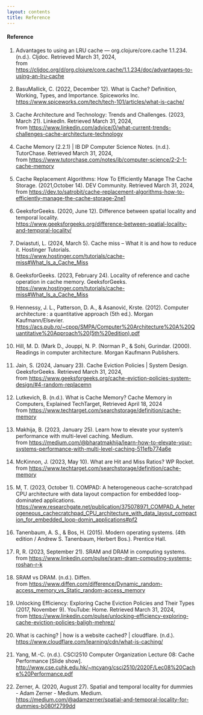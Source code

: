 ```yaml
---
layout: contents
title: Reference
---
```


<body>
<h4><b>Reference</b></h4>
<div class="bodytext">
<ol>
<li>Advantages to using an LRU cache — org.clojure/core.cache 1.1.234. (n.d.). Cljdoc. Retrieved March 31, 2024, <br/>
from <a href="https://cljdoc.org/d/org.clojure/core.cache/1.1.234/doc/advantages-to-using-an-lru-cache">https://cljdoc.org/d/org.clojure/core.cache/1.1.234/doc/advantages-to-using-an-lru-cache</a></li><br/>

<li>BasuMallick, C. (2022, December 12). What is Cache? Definition, Working, Types, and Importance. Spiceworks Inc. <br/>
<a href="https://www.spiceworks.com/tech/tech-101/articles/what-is-cache/">https://www.spiceworks.com/tech/tech-101/articles/what-is-cache/</a></li><br/>

<li>Cache Architecture and Technology: Trends and Challenges. (2023, March 21). LinkedIn. Retrieved March 31, 2024, <br/>
from <a href="https://www.linkedin.com/advice/0/what-current-trends-challenges-cache-architecture-technology">https://www.linkedin.com/advice/0/what-current-trends-challenges-cache-architecture-technology</a></li><br/>

<li>Cache Memory (2.2.1) | IB DP Computer Science Notes. (n.d.). TutorChase. Retrieved March 31, 2024,  <br/>
from <a href="https://www.tutorchase.com/notes/ib/computer-science/2-2-1-cache-memory">https://www.tutorchase.com/notes/ib/computer-science/2-2-1-cache-memory</a></li><br/>

<li>Cache Replacement Algorithms: How To Efficiently Manage The Cache Storage.
(2021,October 14). DEV Community. Retrieved March 31, 2024,  <br/>
from <a href="https://dev.to/satrobit/cache-replacement-algorithms-how-to-efficiently-manage-the-cache-sorage-2ne1">https://dev.to/satrobit/cache-replacement-algorithms-how-to-efficiently-manage-the-cache-storage-2ne1</a></li><br/>

<li>GeeksforGeeks. (2020, June 12). Difference between spatial locality and temporal locality.<br/>
<a href="https://www.geeksforgeeks.org/difference-between-spatial-locality-and-temporal-locality/">https://www.geeksforgeeks.org/difference-between-spatial-locality-and-temporal-locality/</a></li><br/>

<li>Dwiastuti, L. (2024, March 5). Cache miss – What it is and how to reduce it. Hostinger Tutorials.<br/>
<a href="https://www.hostinger.com/tutorials/cache-miss#What_Is_a_Cache_Miss">https://www.hostinger.com/tutorials/cache-miss#What_Is_a_Cache_Miss</a></li><br/>

<li>GeeksforGeeks. (2023, February 24). Locality of reference and cache operation in cache memory. GeeksforGeeks. <br/>
<a href="https://www.geeksforgeeks.org/locality-of-reference-and-cache-operation-in-cache-memory/">https://www.hostinger.com/tutorials/cache-miss#What_Is_a_Cache_Miss</a></li><br/>

<li>Hennessy, J. L., Patterson, D. A., & Asanović, Krste. (2012). Computer architecture : a quantitative approach (5th ed.). Morgan Kaufmann/Elsevier.  <br/>
<a href="https://acs.pub.ro/~cpop/SMPA/Computer%20Architecture%20A%20Quantitative%20Approach%20(5th%20edition).pdf">https://acs.pub.ro/~cpop/SMPA/Computer%20Architecture%20A%20Quantitative%20Approach%20(5th%20edition).pdf</a></li><br/>

<li>Hill, M. D. (Mark D., Jouppi, N. P. (Norman P., & Sohi, Gurindar. (2000). Readings in computer architecture. Morgan Kaufmann Publishers. </li><br/>

<li>Jain, S. (2024, January 23). Cache Eviction Policies | System Design. GeeksforGeeks. Retrieved March 31, 2024,  <br/>
from <a href="https://www.geeksforgeeks.org/cache-eviction-policies-system-design/#4-random-replacemn">https://www.geeksforgeeks.org/cache-eviction-policies-system-design/#4-random-replacemn</a></li><br/>

<li>Lutkevich, B. (n.d.). What is Cache Memory? Cache Memory in Computers, Explained TechTarget, Retrieved April 18, 2024<br/>
from <a href="https://www.techtarget.com/searchstorage/definition/cache-memory">https://www.techtarget.com/searchstorage/definition/cache-memory</a></li><br/>

<li>Makhija, B. (2023, January 25). Learn how to elevate your system’s performance with multi-level caching. Medium.<br/>
from <a href="https://medium.com/@bharatmakhija/learn-how-to-elevate-your-systems-performance-with-multi-level-caching-511efb774a6e">https://medium.com/@bharatmakhija/learn-how-to-elevate-your-systems-performance-with-multi-level-caching-511efb774a6e</a></li><br/>

<li>McKinnon, J. (2023, May 10). What are Hit and Miss Ratios? WP Rocket. <br/>
from <a href="https://wp-rocket.me/blog/calculate-hit-and-miss-ratios/">https://www.techtarget.com/searchstorage/definition/cache-memory</a></li><br/>

<li>M, T. (2023, October 1). COMPAD: A heterogeneous cache-scratchpad CPU architecture with data layout compaction for embedded loop-dominated applications.  <br/>
<a href="https://www.researchgate.net/publication/375078971_COMPAD_A_heterogeneous_cachecratchpad_CPU_architecture_with_data_layout_compaction_for_embedded_loop-domin_applications#pf2">https://www.researchgate.net/publication/375078971_COMPAD_A_heterogeneous_cachecratchpad_CPU_architecture_with_data_layout_compaction_for_embedded_loop-domin_applications#pf2</a></li><br/>

<li>Tanenbaum, A. S., & Bos, H. (2015). Modern operating systems. (4th edition / Andrew S. Tanenbaum, Herbert Bos.). Prentice Hall. </li><br/>

<li>R, R. (2023, September 21). SRAM and DRAM in computing systems. <br/>
from <a href="https://www.linkedin.com/pulse/sram-dram-computing-systems-roshan-r-k">https://www.linkedin.com/pulse/sram-dram-computing-systems-roshan-r-k</a></li><br/>

<li>SRAM vs DRAM. (n.d.). Diffen. <br/>
from <a href="https://www.diffen.com/difference/Dynamic_random-access_memory_vs_Static_random-access_memory">https://www.diffen.com/difference/Dynamic_random-access_memory_vs_Static_random-access_memory</a></li><br/>

<li>Unlocking Efficiency: Exploring Cache Eviction Policies and Their Types (2017, November 9). YouTube: Home. Retrieved March 31, 2024,  <br/>
from <a href="https://www.linkedin.com/pulse/unlocking-efficiency-exploring-cache-eviction-policies-baligh-mehrez/">https://www.linkedin.com/pulse/unlocking-efficiency-exploring-cache-eviction-policies-baligh-mehrez/</a></li><br/>

<li>What is caching? | how is a website cached? | cloudflare. (n.d.). <br/>
<a href="https://www.cloudflare.com/learning/cdn/what-is-caching/">https://www.cloudflare.com/learning/cdn/what-is-caching/ </a> </li><br/>

<li>Yang, M.-C. (n.d.). CSCI2510 Computer Organization Lecture 08: Cache Performance [Slide show]. <br/>
<a href="http://www.cse.cuhk.edu.hk/~mcyang/csci2510/2020F/Lec08%20Cache%20Performance.pdf">http://www.cse.cuhk.edu.hk/~mcyang/csci2510/2020F/Lec08%20Cache%20Performance.pdf</a> </li><br/>

<li>Zerner, A. (2020, August 27). Spatial and temporal locality for dummies - Adam Zerner - Medium. Medium. <br/>
<a href="https://medium.com/@adamzerner/spatial-and-temporal-locality-for-dummies-b080f2799dd">https://medium.com/@adamzerner/spatial-and-temporal-locality-for-dummies-b080f2799dd</a></li><br/>

</ol>
</div>
<br/> <br/> <br/>
